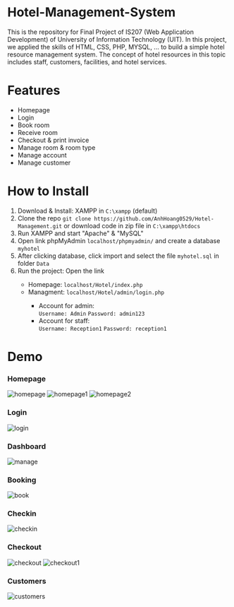 # Hotel-Management-System

This is the repository for Final Project of IS207 (Web Application Development) of University of Information Technology (UIT). In this project, we applied the skills of HTML, CSS, PHP, MYSQL, ... to build a simple hotel resource management system. The concept of hotel resources in this topic includes staff, customers, facilities, and hotel services.

# Features

<ul>
  <li>Homepage</li>
  <li>Login</li>
  <li>Book room</li>
  <li>Receive room</li>
  <li>Checkout & print invoice</li>
  <li>Manage room & room type</li>
  <li>Manage account</li>
  <li>Manage customer</li>
</ul>

# How to Install

<ol>
  <li>Download & Install: XAMPP in <code>C:\xampp</code> (default)</li>
  <li>Clone the repo  <code>git clone https://github.com/AnhHoang0529/Hotel-Management.git</code> or download code in zip file in <code>C:\xampp\htdocs</code></li>
  <li>Run XAMPP and start "Apache" & "MySQL"</li>
  <li>Open link phpMyAdmin <code>localhost/phpmyadmin/</code> and create a database <code>myhotel</code></li>
  <li>After clicking database, click import and select the file <code>myhotel.sql</code> in folder <code>Data</code></li>
  <li>Run the project: Open the link</li>
  <ul>
    <li>Homepage: <code>localhost/Hotel/index.php</code></li>
    <li>Managment: <code>localhost/Hotel/admin/login.php</code></li>
    <ul>
      <li>Account for admin:</li>
      <code>Username: Admin</code>
      <code>Password: admin123</code>
      <li>Account for staff:</li>
      <code>Username: Reception1</code>
      <code>Password: reception1</code>
    </ul>
  </ul>
</ol>

# Demo
<h3>Homepage</h3>

![homepage](https://github.com/AnhHoang0529/Hotel-Management/assets/125748873/50a01166-fc5d-4d64-b23b-3f9509d233b8)
![homepage1](https://github.com/AnhHoang0529/Hotel-Management/assets/125748873/9ee1536c-c54a-4e80-9159-2a0e35f29e15)
![homepage2](https://github.com/AnhHoang0529/Hotel-Management/assets/125748873/fb2c2434-a87f-4627-b7de-623d05764c7f)

<h3>Login</h3>

![login](https://github.com/AnhHoang0529/Hotel-Management/assets/125748873/15e80f4e-9eb8-4713-9543-c25d368d08c1)

<h3>Dashboard</h3>

![manage](https://github.com/AnhHoang0529/Hotel-Management/assets/125748873/866e0723-e8c9-4870-850a-2e87f546821e)

<h3>Booking</h3>

![book](https://github.com/AnhHoang0529/Hotel-Management/assets/125748873/524efd89-606e-43b2-9da9-bfda10efa057)

<h3>Checkin</h3>

![checkin](https://github.com/AnhHoang0529/Hotel-Management/assets/125748873/a954f792-b231-4316-a84f-a410624d5d41)

<h3>Checkout</h3>

![checkout](https://github.com/AnhHoang0529/Hotel-Management/assets/125748873/3125dc3b-0885-4e15-979a-93bbd0585e33)
![checkout1](https://github.com/AnhHoang0529/Hotel-Management/assets/125748873/0f5c1cd0-78bd-4615-9d3c-9bddce758fe0)

<h3>Customers</h3>

![customers](https://github.com/AnhHoang0529/Hotel-Management/assets/125748873/d591bded-517e-49e1-ac56-991135d859b9)


